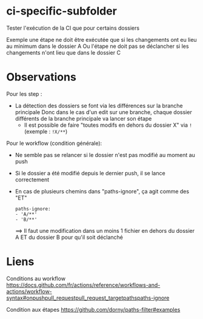 # ci-specific-subfolder
Tester l'exécution de la CI que pour certains dossiers

Exemple une étape ne doit être exécutée que si les changements ont eu lieu au minimum dans le dossier A
Ou l'étape ne doit pas se déclancher si les changements n'ont lieu que dans le dossier C

# Observations

Pour les step :
- La détection des dossiers se font via les différences sur la branche principale
    Donc dans le cas d'un edit sur une branche, chaque dossier différents de la branche principale va lancer son étape
    - Il est possible de faire "toutes modifs en dehors du dossier X" via `!` (exemple : `!X/**`)
    
Pour le workflow (condition générale):
- Ne semble pas se relancer si le dossier n'est pas modifié au moment au push
- Si le dossier a été modifié depuis le dernier push, il se lance correctement

- En cas de plusieurs chemins dans "paths-ignore", ça agit comme des "ET"
    ```
    paths-ignore:
    - 'A/**'
    - 'B/**'
    ```
    ==> Il faut une modification dans un moins 1 fichier en dehors du dossier A ET du dossier B pour qu'il soit déclanché

# Liens

Conditions au workflow
    https://docs.github.com/fr/actions/reference/workflows-and-actions/workflow-syntax#onpushpull_requestpull_request_targetpathspaths-ignore
    
Condition aux étapes
    https://github.com/dorny/paths-filter#examples